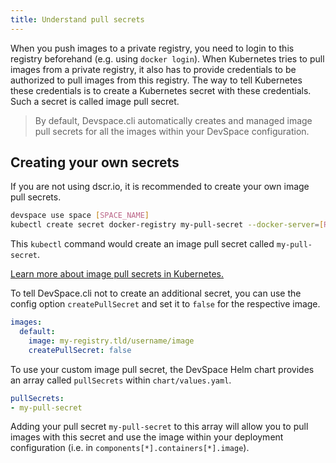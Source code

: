 ```yaml
---
title: Understand pull secrets
---
```


When you push images to a private registry, you need to login to this registry beforehand (e.g. using `docker login`). When Kubernetes tries to pull images from a private registry, it also has to provide credentials to be authorized to pull images from this registry. The way to tell Kubernetes these credentials is to create a Kubernetes secret with these credentials. Such a secret is called image pull secret.

> By default, Devspace.cli automatically creates and managed image pull secrets for all the images within your DevSpace configuration.

## Creating your own secrets
If you are not using dscr.io, it is recommended to create your own image pull secrets.

```bash
devspace use space [SPACE_NAME]
kubectl create secret docker-registry my-pull-secret --docker-server=[REGISTRY_URL] --docker-username=[REGISTRY_USERNAME] --docker-password=[REGISTRY_PASSWORD] --docker-email=[YOUR_EMAIL]
```

This `kubectl` command would create an image pull secret called `my-pull-secret`. 

[Learn more about image pull secrets in Kubernetes.](https://kubernetes.io/docs/tasks/configure-pod-container/pull-image-private-registry/)

To tell DevSpace.cli not to create an additional secret, you can use the config option `createPullSecret` and set it to `false` for the respective image.

```yaml
images:
  default:
    image: my-registry.tld/username/image
    createPullSecret: false
```

To use your custom image pull secret, the DevSpace Helm chart provides an array called `pullSecrets` within `chart/values.yaml`.

```yaml
pullSecrets:
- my-pull-secret
```

Adding your pull secret `my-pull-secret` to this array will allow you to pull images with this secret and use the image within your deployment configuration (i.e. in `components[*].containers[*].image`).
